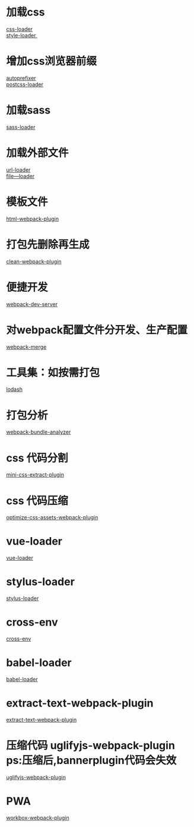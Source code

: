    # 加载css
   [ css-loader ]( https://github.com/webpack-contrib/css-loader )  <br/>
   [ style-loader ]( https://github.com/webpack-contrib/style-loader )    <br/>
   # 增加css浏览器前缀
   [ autoprefixer ]( https://github.com/postcss/autoprefixer )    <br/>
   [ postcss-loader ]( https://github.com/webpack-contrib/postcss-loader )    <br/>
   #  加载sass
   [ sass-loader ]( https://github.com/webpack-contrib/sass-loader )    <br/>
   # 加载外部文件
   [ url-loader ]( https://github.com/webpack-contrib/url-loader )    <br/>
   [ file—loader ]( https://github.com/webpack-contrib/file-loader )    <br/>
   # 模板文件
   [ html-webpack-plugin ]( https://github.com/jantimon/html-webpack-plugin )    <br/>
   # 打包先删除再生成
   [ clean-webpack-plugin ]( https://github.com/johnagan/clean-webpack-plugin )    <br/>
   # 便捷开发
   [ webpack-dev-server ]( https://github.com/webpack/webpack-dev-server )    <br/>
   # 对webpack配置文件分开发、生产配置
   [ webpack-merge ](    https://github.com/survivejs/webpack-merge )    <br/>
   # 工具集：如按需打包
   [ lodash ]( https://github.com/lodash/lodash )    <br/>
   # 打包分析
   [ webpack-bundle-analyzer ]( https://github.com/webpack-contrib/webpack-bundle-analyzer )    <br/>
   # css 代码分割
   [ mini-css-extract-plugin ]( https://github.com/webpack-contrib/mini-css-extract-plugin )    <br/>
   # css 代码压缩
   [ optimize-css-assets-webpack-plugin ]( https://github.com/NMFR/optimize-css-assets-webpack-plugin )    <br/>
   # vue-loader
   [ vue-loader ]( https://github.com/vuejs/vue-loader )    <br/>
   # stylus-loader
   [ stylus-loader ]( https://github.com/webpack-contrib/stylus-loader )    <br/>
   # cross-env
   [ cross-env ]( https://github.com/kentcdodds/cross-env )    <br/>
   # babel-loader
   [ babel-loader ]( https://github.com/babel/babel-loader )    <br/>
   # extract-text-webpack-plugin
   [ extract-text-webpack-plugin ]( https://github.com/webpack-contrib/extract-text-webpack-plugin )    <br/>
   # 压缩代码 uglifyjs-webpack-plugin ps:压缩后,bannerplugin代码会失效
   [ uglifyjs-webpack-plugin ]( https://github.com/webpack-contrib/uglifyjs-webpack-plugin )    <br/>
   # PWA
   [ workbox-webpack-plugin ](    https://www.npmjs.com/package/@anilanar/workbox-webpack-plugin )    <br/>
   
